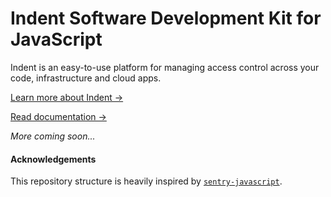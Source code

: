 # Indent Software Development Kit for JavaScript

Indent is an easy-to-use platform for managing access control across your code, infrastructure and cloud apps.

[Learn more about Indent &rarr;](https://indent.com)

[Read documentation &rarr;](https://indent.com/docs)

_More coming soon..._

#### Acknowledgements

This repository structure is heavily inspired by [`sentry-javascript`](https://github.com/getsentry/sentry-javascript).
